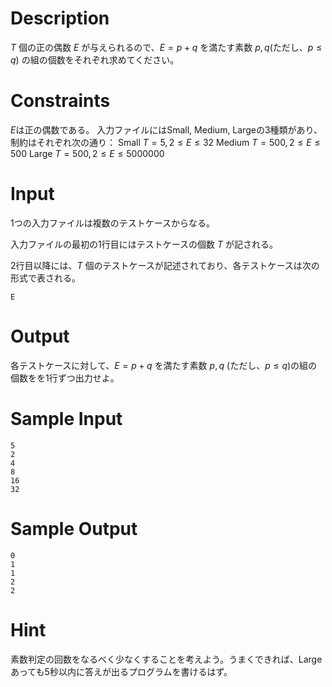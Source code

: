 # Description
$T$ 個の正の偶数 $E$ が与えられるので、$E = p + q$ を満たす素数 $p, q$(ただし、$p \leq q$) の組の個数をそれぞれ求めてください。

# Constraints
$E$は正の偶数である。
入力ファイルにはSmall, Medium, Largeの3種類があり、制約はそれぞれ次の通り：
Small
$T = 5, 2\leq E \leq 32$
Medium
$T = 500, 2\leq E \leq 500$
Large
$T = 500, 2\leq E \leq 5000000$

# Input
1つの入力ファイルは複数のテストケースからなる。

入力ファイルの最初の1行目にはテストケースの個数 $T$ が記される。

2行目以降には、$T$ 個のテストケースが記述されており、各テストケースは次の形式で表される。

```
E
```

# Output
各テストケースに対して、$E = p + q$ を満たす素数 $p, q$ (ただし、$p \leq q$)の組の個数をを1行ずつ出力せよ。


# Sample Input
```
5
2
4
8
16
32
```

# Sample Output
```
0
1
1
2
2
```

# Hint
素数判定の回数をなるべく少なくすることを考えよう。うまくできれば、Largeあっても5秒以内に答えが出るプログラムを書けるはず。